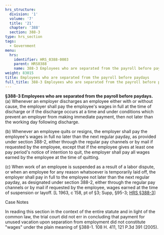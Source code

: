 ```yaml
---
hrs_structure:
  division: '1'
  volume: '7'
  title: '21'
  chapter: '388'
  section: 388-3
type: hrs_section
tags:
  - Government
menu:
  hrs:
    identifier: HRS_0388-0003
    parent: HRS0388
    name: 388-3 Employees who are separated from the payroll before paydays
weight: 83015
title: Employees who are separated from the payroll before paydays
full_title: 388-3 Employees who are separated from the payroll before paydays
---
```

**§388-3 Employees who are separated from the payroll before paydays.** (a) Whenever an employer discharges an employee either with or without cause, the employer shall pay the employee's wages in full at the time of discharge or if the discharge occurs at a time and under conditions which prevent an employer from making immediate payment, then not later than the working day following discharge.

(b) Whenever an employee quits or resigns, the employer shall pay the employee's wages in full no later than the next regular payday, as provided under section 388-2, either through the regular pay channels or by mail if requested by the employee, except that if the employee gives at least one pay period's notice of intention to quit, the employer shall pay all wages earned by the employee at the time of quitting.

(c) When work of an employee is suspended as a result of a labor dispute, or when an employee for any reason whatsoever is temporarily laid off, the employer shall pay in full to the employee not later than the next regular payday, as designated under section 388-2, either through the regular pay channels or by mail if requested by the employee, wages earned at the time of suspension or layoff. [L 1963, c 158, pt of §3; Supp, §95-3; [HRS §388-3](/title-21/chapter-388/section-388-3/)]

Case Notes

In reading this section in the context of the entire statute and in light of the common law, the trial court did not err in concluding that payment for unused vacation upon separation from employment did not constitute "wages" under the plain meaning of §388-1\. 108 H. 411, 121 P.3d 391 (2005).